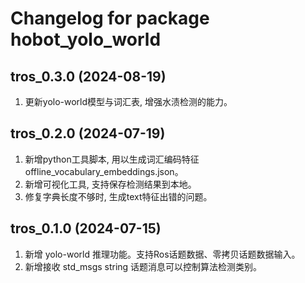 # Changelog for package hobot_yolo_world

tros_0.3.0 (2024-08-19)
------------------
1. 更新yolo-world模型与词汇表, 增强水渍检测的能力。

tros_0.2.0 (2024-07-19)
------------------
1. 新增python工具脚本, 用以生成词汇编码特征 offline_vocabulary_embeddings.json。
2. 新增可视化工具, 支持保存检测结果到本地。
3. 修复字典长度不够时, 生成text特征出错的问题。

tros_0.1.0 (2024-07-15)
------------------
1. 新增 yolo-world 推理功能。支持Ros话题数据、零拷贝话题数据输入。
2. 新增接收 std_msgs string 话题消息可以控制算法检测类别。